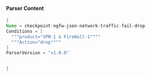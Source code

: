 #### Parser Content
```Java
{
Name = checkpoint-ngfw-json-network-traffic-fail-drop
Conditions = [
  """product="VPN-1 & FireWall-1""""
  """Action="drop""""
]
ParserVersion = "v1.0.0"


}
```